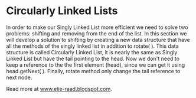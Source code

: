 # Circularly Linked Lists
In order to make our Singly Linked List more efficient we need to solve two problems: shifting and removing from the end of the list. 
In this section we will develop a solution to shifting by creating a new data structure that have all the methods of the singly linked list 
in addition to rotate( ). This data structure is called Circularly Linked List, it is nearly the same as Singly Linked List but 
have the tail pointing to the head. Now we don't need to keep a reference to the the first element (head), since we can get it 
using head.getNext( ). Finally, rotate method only change the tail reference to next node.

Read more at www.elie-raad.blogspot.com.
